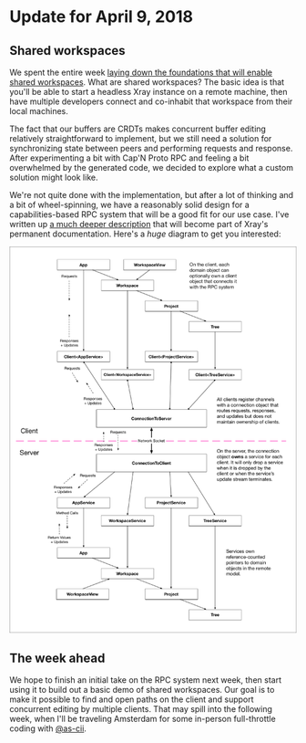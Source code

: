 # Update for April 9, 2018

## Shared workspaces

We spent the entire week [laying down the foundations that will enable shared workspaces](https://github.com/atom/xray/pull/61). What are shared workspaces? The basic idea is that you'll be able to start a headless Xray instance on a remote machine, then have multiple developers connect and co-inhabit that workspace from their local machines.

The fact that our buffers are CRDTs makes concurrent buffer editing relatively straightforward to implement, but we still need a solution for synchronizing state between peers and performing requests and response. After experimenting a bit with Cap'N Proto RPC and feeling a bit overwhelmed by the generated code, we decided to explore what a custom solution might look like.

We're not quite done with the implementation, but after a lot of thinking and a bit of wheel-spinning, we have a reasonably solid design for a capabilities-based RPC system that will be a good fit for our use case. I've written up [a much deeper description](https://github.com/atom/xray/blob/9a1a02b7b608225a4c60fa364a1d60c1ef5f59c2/docs/architecture/002_shared_workspaces.md) that will become part of Xray's permanent documentation. Here's a *huge* diagram to get you interested:

![RPC Diagram](../images/rpc.png)

## The week ahead

We hope to finish an initial take on the RPC system next week, then start using it to build out a basic demo of shared workspaces. Our goal is to make it possible to find and open paths on the client and support concurrent editing by multiple clients. That may spill into the following week, when I'll be traveling Amsterdam for some in-person full-throttle coding with [@as-cii](https://github.com/as-cii).
